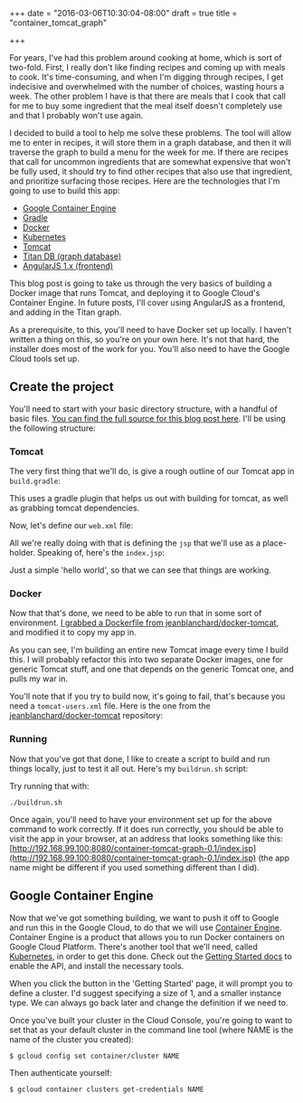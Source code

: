 +++
date = "2016-03-06T10:30:04-08:00"
draft = true
title = "container_tomcat_graph"

+++

For years, I've had this problem around cooking at home, which is sort of two-fold. First, I really don't like finding recipes and coming up with meals to cook. It's time-consuming, and when I'm digging through recipes, I get indecisive and overwhelmed with the number of choices, wasting hours a week. The other problem I have is that there are meals that I cook that call for me to buy some ingredient that the meal itself doesn't completely use and that I probably won't use again.

I decided to build a tool to help me solve these problems. The tool will allow me to enter in recipes, it will store them in a graph database, and then it will traverse the graph to build a menu for the week for me. If there are recipes that call for uncommon ingredients that are somewhat expensive that won't be fully used, it should try to find other recipes that also use that ingredient, and prioritize surfacing those recipes. Here are the technologies that I'm going to use to build this app:

* [Google Container Engine](https://cloud.google.com/container-engine/)
* [Gradle](http://gradle.org/)
* [Docker](https://www.docker.com/)
* [Kubernetes](http://kubernetes.io/)
* [Tomcat](http://tomcat.apache.org/)
* [Titan DB (graph database)](http://thinkaurelius.github.io/titan/)
* [AngularJS 1.x (frontend)](https://angularjs.org/)

This blog post is going to take us through the very basics of building a Docker image that runs Tomcat, and deploying it to Google Cloud's Container Engine. In future posts, I'll cover using AngularJS as a frontend, and adding in the Titan graph.

As a prerequisite, to this, you'll need to have Docker set up locally. I haven't written a thing on this, so you're on your own here. It's not that hard, the installer does most of the work for you. You'll also need to have the Google Cloud tools set up.

## Create the project

You'll need to start with your basic directory structure, with a handful of basic files. [You can find the full source for this blog post here](https://github.com/emil10001/container-tomcat-graph/tree/0.1).  I'll be using the following structure:

<script src="https://gist.github.com/emil10001/f243b4c8efdfd5ad8841.js?file=directory_structure"></script>

### Tomcat

The very first thing that we'll do, is give a rough outline of our Tomcat app in `build.gradle`:

<script src="https://gist.github.com/emil10001/f243b4c8efdfd5ad8841.js?file=build.gradle"></script>

This uses a gradle plugin that helps us out with building for tomcat, as well as grabbing tomcat dependencies.

Now, let's define our `web.xml` file:

<script src="https://gist.github.com/emil10001/f243b4c8efdfd5ad8841.js?file=web.xml"></script>

All we're really doing with that is defining the `jsp` that we'll use as a place-holder. Speaking of, here's the `index.jsp`:

<script src="https://gist.github.com/emil10001/f243b4c8efdfd5ad8841.js?file=index.jsp"></script>

Just a simple 'hello world', so that we can see that things are working.

### Docker

Now that that's done, we need to be able to run that in some sort of environment. [I grabbed a Dockerfile from jeanblanchard/docker-tomcat](https://github.com/jeanblanchard/docker-tomcat), and modified it to copy my app in.

<script src="https://gist.github.com/emil10001/f243b4c8efdfd5ad8841.js?file=Dockerfile"></script>

As you can see, I'm building an entire new Tomcat image every time I build this. I will probably refactor this into two separate Docker images, one for generic Tomcat stuff, and one that depends on the generic Tomcat one, and pulls my war in.

You'll note that if you try to build now, it's going to fail, that's because you need a `tomcat-users.xml` file. Here is the one from the [jeanblanchard/docker-tomcat](https://github.com/jeanblanchard/docker-tomcat) repository:

<script src="https://gist.github.com/emil10001/f243b4c8efdfd5ad8841.js?file=tomcat-users.xml"></script>

### Running

Now that you've got that done, I like to create a script to build and run things locally, just to test it all out. Here's my `buildrun.sh` script:

<script src="https://gist.github.com/emil10001/f243b4c8efdfd5ad8841.js?file=buildrun.sh"></script>

Try running that with:

    ./buildrun.sh

Once again, you'll need to have your environment set up for the above command to work correctly. If it does run correctly, you should be able to visit the app in your browser, at an address that looks something like this: [http://192.168.99.100:8080/container-tomcat-graph-0.1/index.jsp](http://192.168.99.100:8080/container-tomcat-graph-0.1/index.jsp) (the app name might be different if you used something different than I did).

## Google Container Engine

Now that we've got something building, we want to push it off to Google and run this in the Google Cloud, to do that we will use [Container Engine](https://cloud.google.com/container-engine/). Container Engine is a product that allows you to run Docker containers on Google Cloud Platform. There's another tool that we'll need, called [Kubernetes](http://kubernetes.io/), in order to get this done. Check out the [Getting Started docs](https://cloud.google.com/container-engine/docs/before-you-begin) to enable the API, and install the necessary tools.

When you click the button in the 'Getting Started' page, it will prompt you to define a cluster. I'd suggest specifying a size of 1, and a smaller instance type. We can always go back later and change the definition if we need to.

Once you've built your cluster in the Cloud Console, you're going to want to set that as your default cluster in the command line tool (where NAME is the name of the cluster you created):

    $ gcloud config set container/cluster NAME

Then authenticate yourself:

    $ gcloud container clusters get-credentials NAME
